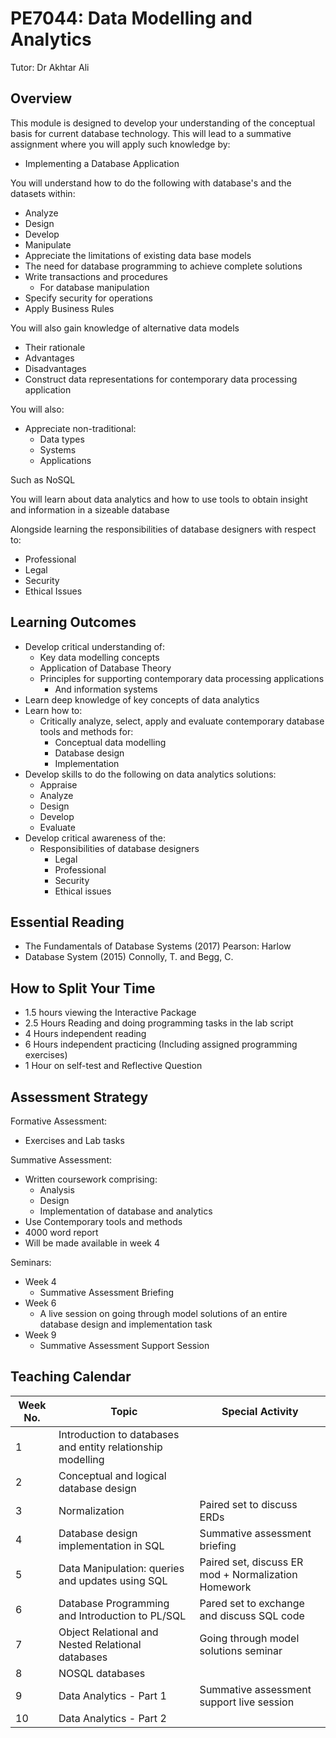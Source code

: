 # PE7044: Data Modelling and Analytics 

Tutor: Dr Akhtar Ali

## Overview 

This module is designed to develop your understanding of the conceptual basis for current database technology.
This will lead to a summative assignment where you will apply such knowledge by: 

- Implementing a Database Application 

You will understand how to do the following with database's and the datasets within:  

- Analyze
- Design 
- Develop 
- Manipulate 
- Appreciate the limitations of existing data base models
- The need for database programming to achieve complete solutions 
- Write transactions and procedures
  - For database manipulation 
- Specify security for operations 
- Apply Business Rules 

You will also gain knowledge of alternative data models
  - Their rationale 
  - Advantages 
  - Disadvantages 
  - Construct data representations for contemporary data processing application 

You will also: 
  - Appreciate non-traditional:
    - Data types
    - Systems 
    - Applications 

Such as NoSQL

You will learn about data analytics and how to use tools to obtain insight and information in a sizeable database

Alongside learning the responsibilities of database designers with respect to:

- Professional 
- Legal
- Security
- Ethical Issues

## Learning Outcomes 

- Develop critical understanding of: 
  - Key data modelling concepts
  - Application of Database Theory 
  - Principles for supporting contemporary data processing applications 
    - And information systems
- Learn deep knowledge of key concepts of data analytics 
- Learn how to:
  - Critically analyze, select, apply and evaluate contemporary database tools and methods for:
    - Conceptual data modelling 
    - Database design 
    - Implementation 
- Develop skills to do the following on data analytics solutions:
  - Appraise 
  - Analyze 
  - Design 
  - Develop 
  - Evaluate 
- Develop critical awareness of the:
  - Responsibilities of database designers 
    - Legal
    - Professional
    - Security 
    - Ethical issues

## Essential Reading

- The Fundamentals of Database Systems (2017) Pearson: Harlow 
- Database System (2015) Connolly, T. and Begg, C.

## How to Split Your Time

- 1.5 hours viewing the Interactive Package
- 2.5 Hours Reading and doing programming tasks in the lab script 
- 4 Hours independent reading 
- 6 Hours independent practicing (Including assigned programming exercises)
- 1 Hour on self-test and Reflective Question 

## Assessment Strategy 

Formative Assessment: 
  - Exercises and Lab tasks 

Summative Assessment: 
  - Written coursework comprising: 
    - Analysis
    - Design 
    - Implementation of database and analytics
  - Use Contemporary tools and methods 
  - 4000 word report 
  - Will be made available in week 4

Seminars: 
  - Week 4 
    - Summative Assessment Briefing
  - Week 6 
    - A live session on going through model solutions of an entire database design and implementation task
  - Week 9
    - Summative Assessment Support Session


## Teaching Calendar 

| Week No. | Topic                                                         | Special Activity                                     |
|----------|---------------------------------------------------------------|------------------------------------------------------|
| 1        | Introduction to databases and entity relationship   modelling |                                                      |
| 2        | Conceptual and logical database design                        |                                                      |
| 3        | Normalization                                                 | Paired set to discuss ERDs                           |
| 4        | Database design implementation in SQL                         | Summative assessment briefing                        |
| 5        | Data Manipulation: queries and updates using SQL              | Paired set, discuss ER mod + Normalization Homework  |
| 6        | Database Programming and Introduction to PL/SQL               | Pared set to exchange and discuss SQL code           |
| 7        | Object Relational and Nested Relational databases             | Going through model solutions seminar                |
| 8        | NOSQL databases                                               |                                                      |
| 9        | Data Analytics - Part 1                                       | Summative assessment support live session            |
| 10       | Data Analytics - Part 2                                       |                                                      |
